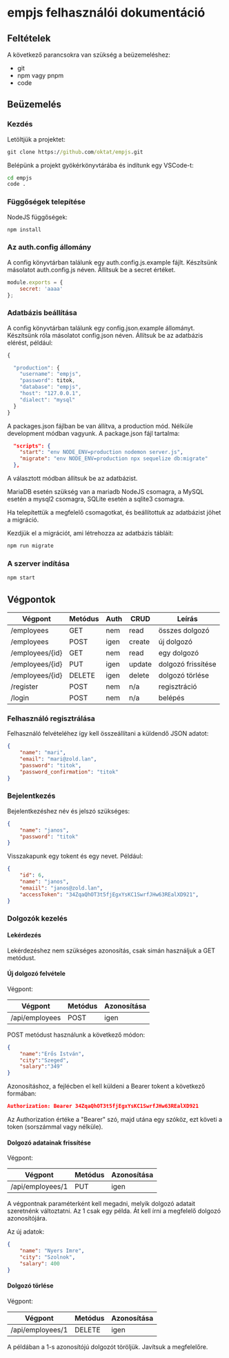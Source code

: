 # empjs felhasználói dokumentáció

## Feltételek

A következő parancsokra van szükség a beüzemeléshez:

* git
* npm vagy pnpm
* code

## Beüzemelés

### Kezdés

Letöltjük a projektet:

```cmd
git clone https://github.com/oktat/empjs.git
```

Belépünk a projekt gyökérkönyvtárába és indítunk egy VSCode-t:

```cmd
cd empjs
code .
```

### Függőségek telepítése

NodeJS függőségek:

```cmd
npm install
```

### Az auth.config állomány

A config könyvtárban találunk egy auth.config.js.example fájlt. Készítsünk másolatot auth.config.js néven. Állítsuk be a secret értéket.

```javascript
module.exports = {
    secret: 'aaaa'
};
```

### Adatbázis beállítása

A config könyvtárban találunk egy config.json.example állományt. Készítsünk róla másolatot config.json néven. Állítsuk be az adatbázis elérést, például:

```javascript
{

  "production": {
    "username": "empjs",
    "password": titok,
    "database": "empjs",
    "host": "127.0.0.1",
    "dialect": "mysql"
  }
}
```

A packages.json fájlban be van állítva, a production mód. Nélküle development módban vagyunk. A package.json fájl tartalma:

```json
  "scripts": {
    "start": "env NODE_ENV=production nodemon server.js",
    "migrate": "env NODE_ENV=production npx sequelize db:migrate"
  },
```

A választott módban állítsuk be az adatbázist.

MariaDB esetén szükség van a mariadb NodeJS csomagra, a MySQL esetén a mysql2 csomagra, SQLite esetén a sqlite3 csomagra.

Ha telepítettük a megfelelő csomagotkat, és beállítottuk az adatbázist jöhet a migráció.

Kezdjük el a migrációt, ami létrehozza az adatbázis tábláit:

```cmd
npm run migrate
```

### A szerver indítása

```cmd
npm start
```

## Végpontok

|  Végpont  |  Metódus  |  Auth  |  CRUD  |  Leírás  |
|-|-|-|-|-|
| /employees  | GET | nem  | read | összes dolgozó |
| /employees  | POST | igen  | create | új dolgozó |
| /employees/{id}  | GET | nem  | read | egy dolgozó |
| /employees/{id}  | PUT | igen  | update  | dolgozó frissítése |
| /employees/{id}  | DELETE  | igen  | delete  | dolgozó törlése  |
| /register  | POST | nem | n/a | regisztráció  |
| /login  | POST | nem | n/a | belépés  |

### Felhasználó regisztrálása

Felhasználó felvételéhez így kell összeállítani a küldendő JSON adatot:

```json
{
    "name": "mari",
    "email": "mari@zold.lan",
    "password": "titok",
    "password_confirmation": "titok"
}
```

### Bejelentkezés

Bejelentkezéshez név és jelszó szükséges:

```json
{
    "name": "janos",
    "password": "titok"
}
```

Visszakapunk egy tokent és egy nevet. Például:

```json
{
    "id": 6,
    "name": "janos",
    "emaiil": "janos@zold.lan",    
    "accessToken": "34ZqaQhOT3t5fjEgxYsKC1SwrfJHw63REalXD921",
}
```

### Dolgozók kezelés

#### Lekérdezés

Lekérdezéshez nem szükséges azonosítás, csak simán használjuk a GET metódust.

#### Új dolgozó felvétele

Végpont:

| Végpont | Metódus | Azonosítása |
|-|-|-|
| /api/employees | POST | igen |

POST metódust használunk a következő módon:

```json
{
    "name":"Erős István",
    "city":"Szeged",
    "salary":"349"
}
```

Azonosításhoz, a fejlécben el kell küldeni a Bearer tokent a következő formában:

```json
Authorization: Bearer 34ZqaQhOT3t5fjEgxYsKC1SwrfJHw63REalXD921
```

Az Authorization értéke a "Bearer" szó, majd utána egy szóköz, ezt követi a token (sorszámmal vagy nélküle).

#### Dolgozó adatainak frissítése

Végpont:

| Végpont | Metódus | Azonosítása |
|-|-|-|
| /api/employees/1 | PUT | igen |

A végpontnak paraméterként kell megadni, melyik dolgozó adatait szeretnénk változtatni. Az 1 csak egy példa. Át kell írni a megfelelő dolgozó azonosítójára.

Az új adatok:

```json
{
    "name": "Nyers Imre",
    "city": "Szolnok",
    "salary": 400
}
```

#### Dolgozó törlése

Végpont:

| Végpont | Metódus | Azonosítása |
|-|-|-|
| /api/employees/1 | DELETE | igen |

A példában a 1-s azonosítójú dolgozót töröljük. Javítsuk a megfelelőre.
